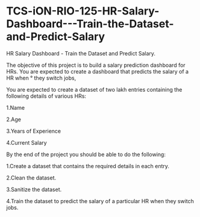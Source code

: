 # TCS-iON-RIO-125-HR-Salary-Dashboard---Train-the-Dataset-and-Predict-Salary


HR Salary Dashboard - Train the Dataset and Predict Salary.

The objective of this project is to build a salary prediction dashboard for HRs. You are expected to create a dashboard that predicts the salary of a HR when ° they switch jobs,

You are expected to create a dataset of two lakh entries containing the following details of various HRs:

1.Name

2.Age

3.Years of Experience

4.Current Salary

By the end of the project you should be able to do the following:

1.Create a dataset that contains the required details in each entry.

2.Clean the dataset.

3.Sanitize the dataset.

4.Train the dataset to predict the salary of a particular HR when they switch jobs.
